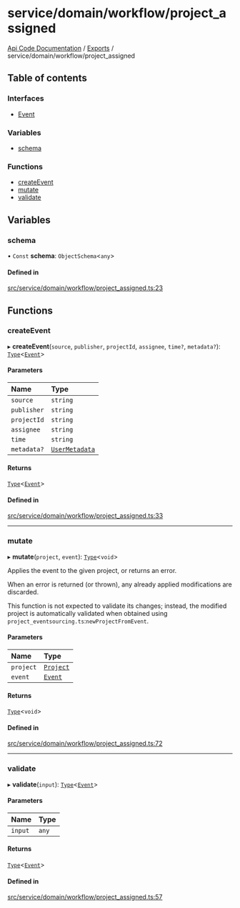 # service/domain/workflow/project\_assigned
[Api Code Documentation](../README.md) / [Exports](../modules.md) / service/domain/workflow/project\_assigned

## Table of contents

### Interfaces

- [Event](../interfaces/service_domain_workflow_project_assigned.Event.md)

### Variables

- [schema](service_domain_workflow_project_assigned.md#schema)

### Functions

- [createEvent](service_domain_workflow_project_assigned.md#createevent)
- [mutate](service_domain_workflow_project_assigned.md#mutate)
- [validate](service_domain_workflow_project_assigned.md#validate)

## Variables

### schema

• `Const` **schema**: `ObjectSchema`\<`any`\>

#### Defined in

[src/service/domain/workflow/project_assigned.ts:23](https://github.com/openkfw/TruBudget/blob/c993c60c/api/src/service/domain/workflow/project_assigned.ts#L23)

## Functions

### createEvent

▸ **createEvent**(`source`, `publisher`, `projectId`, `assignee`, `time?`, `metadata?`): [`Type`](result.md#type)\<[`Event`](../interfaces/service_domain_workflow_project_assigned.Event.md)\>

#### Parameters

| Name | Type |
| :------ | :------ |
| `source` | `string` |
| `publisher` | `string` |
| `projectId` | `string` |
| `assignee` | `string` |
| `time` | `string` |
| `metadata?` | [`UserMetadata`](service_domain_metadata.md#usermetadata) |

#### Returns

[`Type`](result.md#type)\<[`Event`](../interfaces/service_domain_workflow_project_assigned.Event.md)\>

#### Defined in

[src/service/domain/workflow/project_assigned.ts:33](https://github.com/openkfw/TruBudget/blob/c993c60c/api/src/service/domain/workflow/project_assigned.ts#L33)

___

### mutate

▸ **mutate**(`project`, `event`): [`Type`](result.md#type)\<`void`\>

Applies the event to the given project, or returns an error.

When an error is returned (or thrown), any already applied modifications are
discarded.

This function is not expected to validate its changes; instead, the modified project
is automatically validated when obtained using
`project_eventsourcing.ts`:`newProjectFromEvent`.

#### Parameters

| Name | Type |
| :------ | :------ |
| `project` | [`Project`](../interfaces/service_domain_workflow_project.Project.md) |
| `event` | [`Event`](../interfaces/service_domain_workflow_project_assigned.Event.md) |

#### Returns

[`Type`](result.md#type)\<`void`\>

#### Defined in

[src/service/domain/workflow/project_assigned.ts:72](https://github.com/openkfw/TruBudget/blob/c993c60c/api/src/service/domain/workflow/project_assigned.ts#L72)

___

### validate

▸ **validate**(`input`): [`Type`](result.md#type)\<[`Event`](../interfaces/service_domain_workflow_project_assigned.Event.md)\>

#### Parameters

| Name | Type |
| :------ | :------ |
| `input` | `any` |

#### Returns

[`Type`](result.md#type)\<[`Event`](../interfaces/service_domain_workflow_project_assigned.Event.md)\>

#### Defined in

[src/service/domain/workflow/project_assigned.ts:57](https://github.com/openkfw/TruBudget/blob/c993c60c/api/src/service/domain/workflow/project_assigned.ts#L57)
